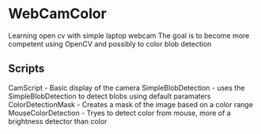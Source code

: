 # WebCamColor
Learning open cv with simple laptop webcam
The goal is to become more competent using OpenCV and possibly to color blob detection

## Scripts
CamScript - Basic display of the camera
SimpleBlobDetection - uses the SimpleBlobDetection to detect blobs using default paramaters
ColorDetectionMask - Creates a mask of the image based on a color range
MouseColorDetection - Tryes to detect color from mouse, more of a brightness detector than color